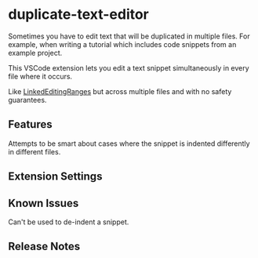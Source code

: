 # duplicate-text-editor

Sometimes you have to edit text that will be duplicated in multiple files. For example,
when writing a tutorial which includes code snippets from an example project.

This VSCode extension lets you edit a text snippet simultaneously in every file where it occurs.

Like [LinkedEditingRanges](https://code.visualstudio.com/api/references/vscode-api#LinkedEditingRanges) but across multiple files and with no safety guarantees.

## Features

Attempts to be smart about cases where the snippet is indented differently in different files.

## Extension Settings

## Known Issues

Can't be used to de-indent a snippet.

## Release Notes